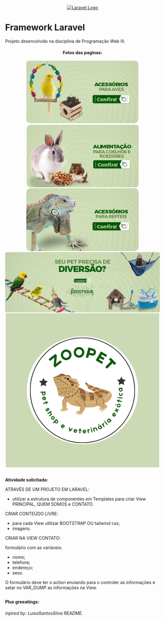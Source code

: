 <p align="center"><a href="https://laravel.com" target="_blank"><img src="https://raw.githubusercontent.com/laravel/art/master/logo-lockup/5%20SVG/2%20CMYK/1%20Full%20Color/laravel-logolockup-cmyk-red.svg" width="400" alt="Laravel Logo"></a></p>


# Framework Laravel 
Projeto desenvolvido na disciplina de Programação Web III.

<div align="center">
  <h4>Fotos das paginas:</h4>
  <img src="https://github.com/layryel/PetZoo/blob/main/ReadMeimgs/imgum.png">
  <img src="https://github.com/layryel/PetZoo/blob/main/ReadMeimgs/imgdois.png">
  <img src="https://github.com/layryel/PetZoo/blob/main/ReadMeimgs/imgtres.png">
    <img src="https://github.com/layryel/PetZoo/blob/main/ReadMeimgs/imgquatro.png">
  <img src="https://github.com/layryel/PetZoo/blob/main/ReadMeimgs/logo.png">

  <br>
</div>

##
**Atividade solicitada:**

ATRAVÉS DE UM PROJETO EM LARAVEL:
- utilizar a estrutura de componentes em Templates para criar View PRINCIPAL, QUEM SOMOS e CONTATO.

CRIAR CONTEÚDO LIVRE:
- para cada View utilizar BOOTSTRAP OU tailwind css;
- imagens.

CRIAR NA VIEW CONTATO: 

formulário com as variáveis:
- nome;
- telefone;
- endereço;
- sexo.

O formulário deve ter o action enviando para o controler as informações e setar no VAR_DUMP as informações na
View.
 
 
##
**Plus greeatings:**
<h6>inpired by: LuisaSantosSilva README.</h6>

